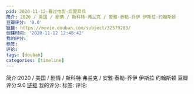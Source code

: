 ```yaml
---
pid: 2020-11-12-看过电影-后翼弃兵
简介: 2020 / 美国 / 剧情 / 斯科特·弗兰克 / 安雅·泰勒-乔伊 伊斯拉·约翰斯顿
豆瓣评分: '9.0'
链接: https://movie.douban.com/subject/32579283/
创建时间: '2020-11-12 12:48:42'
我的评分:
标签:
评论:
tags: [douban]
categories: [timeline]
---
```

简介:2020 / 美国 / 剧情 / 斯科特·弗兰克 / 安雅·泰勒-乔伊 伊斯拉·约翰斯顿
豆瓣评分:9.0
[链接](https://movie.douban.com/subject/32579283/)
我的评分:
标签:
评论:

